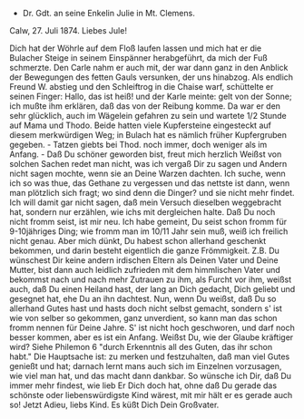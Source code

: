 + Dr. Gdt. an seine Enkelin Julie in Mt. Clemens.

 Calw, 27. Juli 1874.
Liebes Jule!

Dich hat der Wöhrle auf dem Floß laufen lassen und mich hat er die Bulacher Steige in seinem Einspänner herabgeführt, da mich der Fuß schmerzte. Den Carle nahm er auch mit, der war dann ganz in den Anblick der Bewegungen des fetten Gauls versunken, der uns hinabzog. Als endlich Freund W. abstieg und den Schleiftrog in die Chaise warf, schüttelte er seinen Finger: Hallo, das ist heiß! und der Karle meinte: gelt von der Sonne; ich mußte ihm erklären, daß das von der Reibung komme. Da war er den sehr glücklich, auch im Wägelein gefahren zu sein und wartete 1/2 Stunde auf Mama und Thodo. Beide hatten viele Kupfersteine eingesteckt auf diesem merkwürdigen Weg; in Bulach hat es nämlich früher Kupfergruben gegeben. - Tatzen giebts bei Thod. noch immer, doch weniger als im Anfang. - Daß Du schöner geworden bist, freut mich herzlich Weißst von solchen Sachen redet man nicht, was ich vergaß Dir zu sagen und Andern nicht sagen mochte, wenn sie an Deine Warzen dachten. Ich suche, wenn ich so was thue, das Gethane zu vergessen und das nettste ist dann, wenn man plötzlich sich fragt; wo sind denn die Dinger? und sie nicht mehr findet. Ich will damit gar nicht sagen, daß mein Versuch dieselben weggebracht hat, sondern nur erzählen, wie ichs mit dergleichen halte. Daß Du noch nicht fromm seist, ist mir neu. Ich habe gemeint, Du seist schon fromm für 9-10jähriges Ding; wie fromm man im 10/11 Jahr sein muß, weiß ich freilich nicht genau. Aber mich dünkt, Du habest schon allerhand geschenkt bekommen, und darin besteht eigentlich die ganze Frömmigkeit. Z.B. Du wünschest Dir keine andern irdischen Eltern als Deinen Vater und Deine Mutter, bist dann auch leidlich zufrieden mit dem himmlischen Vater und bekommst nach und nach mehr Zutrauen zu ihm, als Furcht vor ihm, weißst auch, daß Du einen Heiland hast, der lang an Dich gedacht, Dich geliebt und gesegnet hat, ehe Du an ihn dachtest. Nun, wenn Du weißst, daß Du so allerhand Gutes hast und hasts doch nicht selbst gemacht, sondern s' ist wie von selber so gekommen, ganz unverdient, so kann man das schon fromm nennen für Deine Jahre. S' ist nicht hoch geschworen, und darf noch besser kommen, aber es ist ein Anfang. Weißst Du, wie der Glaube kräftiger wird? Siehe Philemon 6 "durch Erkenntnis all des Guten, das ihr schon habt." Die Hauptsache ist: zu merken und festzuhalten, daß man viel Gutes genießt und hat; darnach lernt mans auch sich im Einzelnen vorzusagen, wie viel man hat, und das macht dann dankbar. So wünsche ich Dir, daß Du immer mehr findest, wie lieb Er Dich doch hat, ohne daß Du gerade das schönste oder liebenswürdigste Kind wärest, mit mir hält er es gerade auch so! Jetzt Adieu, liebs Kind.
 Es küßt Dich Dein Großvater.
